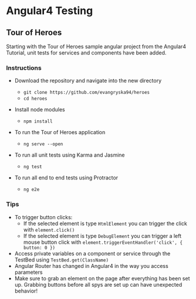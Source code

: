 # Angular4 Testing
## Tour of Heroes
Starting with the Tour of Heroes sample angular project from the Angular4 Tutorial, unit tests for services and components have been added.

### Instructions
* Download the repository and navigate into the new directory
    * `git clone https://github.com/evangryska94/heroes`
    * `cd heroes`

* Install node modules
    * `npm install`

* To run the Tour of Heroes application
    * `ng serve --open`

* To run all unit tests using Karma and Jasmine
    * `ng test`

* To run all end to end tests using Protractor
    * `ng e2e`

### Tips
* To trigger button clicks:
    * If the selected element is type `HtmlElement` you can trigger the click with `element.click()`
    * If the selected element is type `DebugElement` you can trigger a left mouse button click with `element.triggerEventHandler('click', { button: 0 })`
* Access private variables on a component or service through the TestBed using `TestBed.get(ClassName)`
* Angular Router has changed in Angular4 in the way you access parameters
* Make sure to grab an element on the page after everything has been set up. Grabbing buttons before all spys are set up can have unexpected behavior!